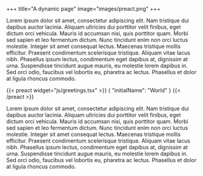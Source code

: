 +++
title="A dynamic page"
image="images/preact.png"
+++

Lorem ipsum dolor sit amet, consectetur adipiscing elit. Nam tristique dui dapibus auctor lacinia. Aliquam ultricies dui porttitor velit finibus, eget dictum orci vehicula. Mauris id accumsan nisi, quis porttitor quam. Morbi sed sapien et leo fermentum dictum. Nunc tincidunt enim non orci luctus molestie. Integer sit amet consequat lectus. Maecenas tristique mollis efficitur. Praesent condimentum scelerisque tristique. Aliquam vitae lacus nibh. Phasellus ipsum lectus, condimentum eget dapibus at, dignissim at urna. Suspendisse tincidunt augue mauris, eu molestie lorem dapibus in. Sed orci odio, faucibus vel lobortis eu, pharetra ac lectus. Phasellus et dolor at ligula rhoncus commodo.

{{< preact widget="js/greetings.tsx" >}}
{
  "initialName": "World"
}
{{< /preact >}}

Lorem ipsum dolor sit amet, consectetur adipiscing elit. Nam tristique dui dapibus auctor lacinia. Aliquam ultricies dui porttitor velit finibus, eget dictum orci vehicula. Mauris id accumsan nisi, quis porttitor quam. Morbi sed sapien et leo fermentum dictum. Nunc tincidunt enim non orci luctus molestie. Integer sit amet consequat lectus. Maecenas tristique mollis efficitur. Praesent condimentum scelerisque tristique. Aliquam vitae lacus nibh. Phasellus ipsum lectus, condimentum eget dapibus at, dignissim at urna. Suspendisse tincidunt augue mauris, eu molestie lorem dapibus in. Sed orci odio, faucibus vel lobortis eu, pharetra ac lectus. Phasellus et dolor at ligula rhoncus commodo.
